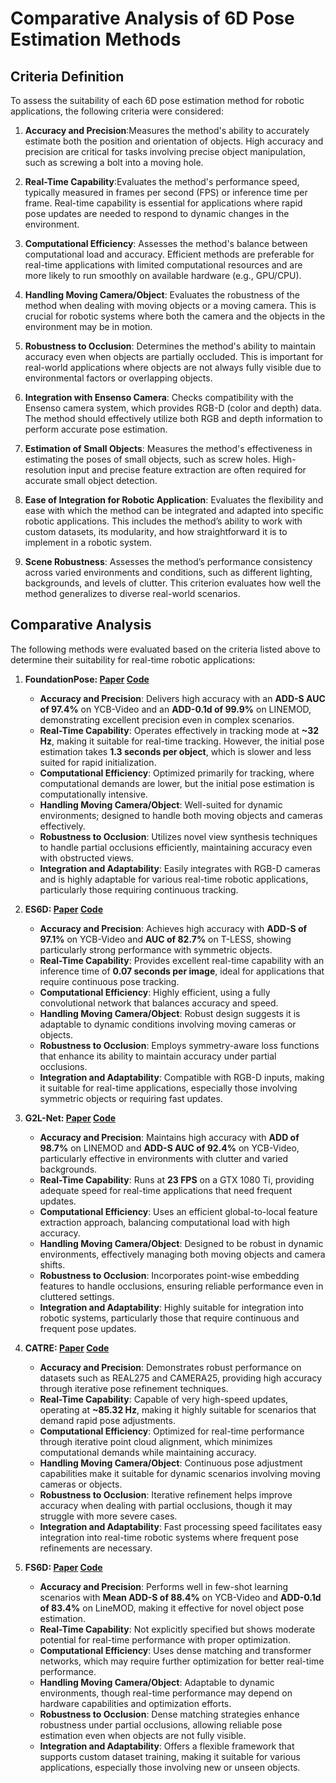 # Comparative Analysis of 6D Pose Estimation Methods


## Criteria Definition

To assess the suitability of each 6D pose estimation method for robotic applications, the following criteria were considered:

1. **Accuracy and Precision**:Measures the method's ability to accurately estimate both the position and orientation of objects. High accuracy and precision are critical for tasks involving precise object manipulation, such as screwing a bolt into a moving hole.

2. **Real-Time Capability**:Evaluates the method's performance speed, typically measured in frames per second (FPS) or inference time per frame. Real-time capability is essential for applications where rapid pose updates are needed to respond to dynamic changes in the environment.

3. **Computational Efficiency**: Assesses the method's balance between computational load and accuracy. Efficient methods are preferable for real-time applications with limited computational resources and are more likely to run smoothly on available hardware (e.g., GPU/CPU).

4. **Handling Moving Camera/Object**: Evaluates the robustness of the method when dealing with moving objects or a moving camera. This is crucial for robotic systems where both the camera and the objects in the environment may be in motion.

5. **Robustness to Occlusion**: Determines the method's ability to maintain accuracy even when objects are partially occluded. This is important for real-world applications where objects are not always fully visible due to environmental factors or overlapping objects.

6. **Integration with Ensenso Camera**: Checks compatibility with the Ensenso camera system, which provides RGB-D (color and depth) data. The method should effectively utilize both RGB and depth information to perform accurate pose estimation.

7. **Estimation of Small Objects**: Measures the method's effectiveness in estimating the poses of small objects, such as screw holes. High-resolution input and precise feature extraction are often required for accurate small object detection.

8. **Ease of Integration for Robotic Application**: Evaluates the flexibility and ease with which the method can be integrated and adapted into specific robotic applications. This includes the method’s ability to work with custom datasets, its modularity, and how straightforward it is to implement in a robotic system.

9. **Scene Robustness**: Assesses the method’s performance consistency across varied environments and conditions, such as different lighting, backgrounds, and levels of clutter. This criterion evaluates how well the method generalizes to diverse real-world scenarios.


## Comparative Analysis

The following methods were evaluated based on the criteria listed above to determine their suitability for real-time robotic applications:

1. **FoundationPose: [Paper](https://arxiv.org/abs/2312.08344) [Code](https://nvlabs.github.io/FoundationPose/)**
    
    - **Accuracy and Precision**: Delivers high accuracy with an **ADD-S AUC of 97.4%** on YCB-Video and an **ADD-0.1d of 99.9%** on LINEMOD, demonstrating excellent precision even in complex scenarios.
    - **Real-Time Capability**: Operates effectively in tracking mode at **~32 Hz**, making it suitable for real-time tracking. However, the initial pose estimation takes **1.3 seconds per object**, which is slower and less suited for rapid initialization.
    - **Computational Efficiency**: Optimized primarily for tracking, where computational demands are lower, but the initial pose estimation is computationally intensive.
    - **Handling Moving Camera/Object**: Well-suited for dynamic environments; designed to handle both moving objects and cameras effectively.
    - **Robustness to Occlusion**: Utilizes novel view synthesis techniques to handle partial occlusions efficiently, maintaining accuracy even with obstructed views.
    - **Integration and Adaptability**: Easily integrates with RGB-D cameras and is highly adaptable for various real-time robotic applications, particularly those requiring continuous tracking.

2. **ES6D: [Paper](https://arxiv.org/abs/2204.01080) [Code](https://github.com/GANWANSHUI/ES6D)**
    
    - **Accuracy and Precision**: Achieves high accuracy with **ADD-S of 97.1%** on YCB-Video and **AUC of 82.7%** on T-LESS, showing particularly strong performance with symmetric objects.
    - **Real-Time Capability**: Provides excellent real-time capability with an inference time of **0.07 seconds per image**, ideal for applications that require continuous pose tracking.
    - **Computational Efficiency**: Highly efficient, using a fully convolutional network that balances accuracy and speed.
    - **Handling Moving Camera/Object**: Robust design suggests it is adaptable to dynamic conditions involving moving cameras or objects.
    - **Robustness to Occlusion**: Employs symmetry-aware loss functions that enhance its ability to maintain accuracy under partial occlusions.
    - **Integration and Adaptability**: Compatible with RGB-D inputs, making it suitable for real-time applications, especially those involving symmetric objects or requiring fast updates.

3. **G2L-Net: [Paper](https://openaccess.thecvf.com/content_CVPR_2020/papers/Chen_G2L-Net_Global_to_Local_Network_for_Real-Time_6D_Pose_Estimation_CVPR_2020_paper.pdf) [Code](https://github.com/DC1991/G2L_Net)**
    
    - **Accuracy and Precision**: Maintains high accuracy with **ADD of 98.7%** on LINEMOD and **ADD-S AUC of 92.4%** on YCB-Video, particularly effective in environments with clutter and varied backgrounds.
    - **Real-Time Capability**: Runs at **23 FPS** on a GTX 1080 Ti, providing adequate speed for real-time applications that need frequent updates.
    - **Computational Efficiency**: Uses an efficient global-to-local feature extraction approach, balancing computational load with high accuracy.
    - **Handling Moving Camera/Object**: Designed to be robust in dynamic environments, effectively managing both moving objects and camera shifts.
    - **Robustness to Occlusion**: Incorporates point-wise embedding features to handle occlusions, ensuring reliable performance even in cluttered settings.
    - **Integration and Adaptability**: Highly suitable for integration into robotic systems, particularly those that require continuous and frequent pose updates.

4. **CATRE: [Paper](https://arxiv.org/abs/2207.08082) [Code](https://github.com/THU-DA-6D-Pose-Group/CATRE)**
    
    - **Accuracy and Precision**: Demonstrates robust performance on datasets such as REAL275 and CAMERA25, providing high accuracy through iterative pose refinement techniques.
    - **Real-Time Capability**: Capable of very high-speed updates, operating at **~85.32 Hz**, making it highly suitable for scenarios that demand rapid pose adjustments.
    - **Computational Efficiency**: Optimized for real-time performance through iterative point cloud alignment, which minimizes computational demands while maintaining accuracy.
    - **Handling Moving Camera/Object**: Continuous pose adjustment capabilities make it suitable for dynamic scenarios involving moving cameras or objects.
    - **Robustness to Occlusion**: Iterative refinement helps improve accuracy when dealing with partial occlusions, though it may struggle with more severe cases.
    - **Integration and Adaptability**: Fast processing speed facilitates easy integration into real-time robotic systems where frequent pose refinements are necessary.

5. **FS6D: [Paper](https://arxiv.org/abs/2203.14628) [Code](https://fs6d.github.io/)**
    
    - **Accuracy and Precision**: Performs well in few-shot learning scenarios with **Mean ADD-S of 88.4%** on YCB-Video and **ADD-0.1d of 83.4%** on LineMOD, making it effective for novel object pose estimation.
    - **Real-Time Capability**: Not explicitly specified but shows moderate potential for real-time performance with proper optimization.
    - **Computational Efficiency**: Uses dense matching and transformer networks, which may require further optimization for better real-time performance.
    - **Handling Moving Camera/Object**: Adaptable to dynamic environments, though real-time performance may depend on hardware capabilities and optimization efforts.
    - **Robustness to Occlusion**: Dense matching strategies enhance robustness under partial occlusions, allowing reliable pose estimation even when objects are not fully visible.
    - **Integration and Adaptability**: Offers a flexible framework that supports custom dataset training, making it suitable for various applications, especially those involving new or unseen objects.
